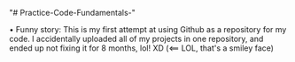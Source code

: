 "# Practice-Code-Fundamentals-" 

•	Funny story: This is my first attempt at using Github as a repository for my code. I accidentally uploaded all of my projects in one repository, and ended up not fixing it for 8 months, lol! XD (<== LOL, that's a smiley face)
       

